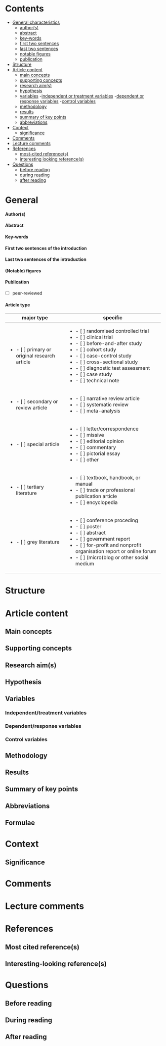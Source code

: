 # Contents
- [General characteristics](#general)
  - [author(s)](#authors)
  - [abstract](#abstract)
  - [key-words](#key-words)
  - [first two sentences](#first-two-sentences-of-the-introduction)
  - [last two sentences](#last-two-sentences-of-the-introduction)
  - [notable figures](#notable-figures)
  - [publication](#publication)
- [Structure](#structure)
- [Article content](#content)
  - [main concepts](#main-concepts)
  - [supporting concepts](#supporting-concepts)
  - [research aim(s)](#research-aims)
  - [hypothesis](#hypothesis)
  - [variables](#variables)
    -[independent or treatment variables](#independenttreatment-variables)
    -[dependent or response variables](#dependentresponse-variables)
    -[control variables](#control-variables)
  - [methodology](#methodology)
  - [results](#results)
  - [summary of key points](#summary-of-key-points)
  - [abbreviations](#abbreviations)
- [Context](#context)
  - [significance](#significance)
- [Comments](#comments)
- [Lecture comments](#lecture-comments)
- [References](#references)
  - [most-cited reference(s)](#most-cited-references)
  - [interesting looking reference(s)](#interesting-looking-references)
- [Questions](#questions)
  - [before reading](#before-reading)
  - [during reading](#during-reading)
  - [after reading](#after-reading)

# General
#### Author(s)
#### Abstract
#### Key-words
#### First two sentences of the introduction
#### Last two sentences of the introduction
#### (Notable) figures
#### Publication
- [ ] peer-reviewed


#### Article type
|major type|specific|
|----------|--------|
|<ul><li>- [ ] primary or original research article</li></ul>|<ul><li>- [ ] randomised controlled trial</li><li>- [ ] clinical trial</li><li>- [ ] before-and-after study</li><li>- [ ] cohort study</li><li>- [ ] case-control study</li><li>- [ ] cross-sectional study</li><li>- [ ] diagnostic test assessment</li><li>- [ ] case study</li><li>- [ ] technical note</li></ul>|
|<ul><li>- [ ] secondary or review article</li></ul>|<ul><li>- [ ] narrative review article</li><li>- [ ] systematic review</li><li>- [ ] meta-analysis</li></ul>|
|<ul><li>- [ ] special article</li></ul>|<ul><li>- [ ] letter/correspondence</li><li>- [ ] missive</li><li>- [ ] editorial opinion</li><li>- [ ] commentary</li><li>- [ ] pictorial essay</li><li>- [ ] other</li></ul>|
|<ul><li>- [ ] tertiary literature</li></ul>|<ul><li>- [ ] textbook, handbook, or manual</li><li>- [ ] trade or professional publication article</li><li>- [ ] encyclopedia</li></ul>|
|<ul><li>- [ ] grey literature</li></ul>|<ul><li>- [ ] conference proceding</li><li>- [ ] poster</li><li>- [ ] abstract</li><li>- [ ] government report</li><li>- [ ] for-profit and nonprofit organisation report or online forum</li><li>- [ ] (micro)blog or other social medium</li></ul>|

# Structure

# Article content
## Main concepts
## Supporting concepts
## Research aim(s)
## Hypothesis
## Variables
### Independent/treatment variables
### Dependent/response variables
### Control variables
## Methodology
## Results
## Summary of key points
## Abbreviations
## Formulae

# Context
## Significance

# Comments

# Lecture comments

# References
## Most cited reference(s)
## Interesting-looking reference(s)

# Questions
## Before reading
## During reading
## After reading
